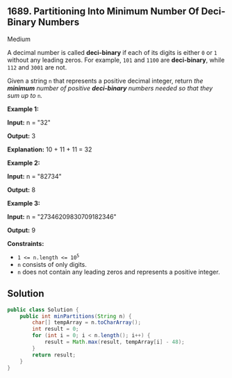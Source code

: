 ## 1689\. Partitioning Into Minimum Number Of Deci-Binary Numbers

Medium

A decimal number is called **deci-binary** if each of its digits is either `0` or `1` without any leading zeros. For example, `101` and `1100` are **deci-binary**, while `112` and `3001` are not.

Given a string `n` that represents a positive decimal integer, return _the **minimum** number of positive **deci-binary** numbers needed so that they sum up to_ `n`_._

**Example 1:**

**Input:** n = "32"

**Output:** 3

**Explanation:** 10 + 11 + 11 = 32

**Example 2:**

**Input:** n = "82734"

**Output:** 8

**Example 3:**

**Input:** n = "27346209830709182346"

**Output:** 9

**Constraints:**

*   <code>1 <= n.length <= 10<sup>5</sup></code>
*   `n` consists of only digits.
*   `n` does not contain any leading zeros and represents a positive integer.

## Solution

```java
public class Solution {
    public int minPartitions(String n) {
        char[] tempArray = n.toCharArray();
        int result = 0;
        for (int i = 0; i < n.length(); i++) {
            result = Math.max(result, tempArray[i] - 48);
        }
        return result;
    }
}
```